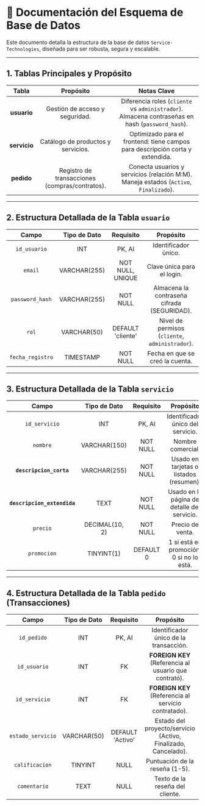 # 💾 Documentación del Esquema de Base de Datos

Este documento detalla la estructura de la base de datos `Service-Technologies`, diseñada para ser robusta, segura y escalable.

---

## 1. Tablas Principales y Propósito

| Tabla | Propósito | Notas Clave |
| :---: | :---: | :---: |
| **usuario** | Gestión de acceso y seguridad. | Diferencia roles (`cliente` vs `administrador`). Almacena contraseñas en hash (`password_hash`). |
| **servicio** | Catálogo de productos y servicios. | Optimizado para el frontend: tiene campos para descripción corta y extendida. |
| **pedido** | Registro de transacciones (compras/contratos). | Conecta usuarios y servicios (relación M:M). Maneja estados (`Activo`, `Finalizado`). |

---

## 2. Estructura Detallada de la Tabla `usuario`

| Campo | Tipo de Dato | Requisito | Propósito |
| :---: | :---: | :---: | :---: |
| `id_usuario` | INT | PK, AI | Identificador único. |
| `email` | VARCHAR(255) | NOT NULL, UNIQUE | Clave única para el login. |
| `password_hash` | VARCHAR(255) | NOT NULL | Almacena la contraseña cifrada (SEGURIDAD). |
| `rol` | VARCHAR(50) | DEFAULT 'cliente' | Nivel de permisos (`cliente`, `administrador`). |
| `fecha_registro` | TIMESTAMP | NOT NULL | Fecha en que se creó la cuenta. |

---

## 3. Estructura Detallada de la Tabla `servicio`

| Campo | Tipo de Dato | Requisito | Propósito |
| :---: | :---: | :---: | :---: |
| `id_servicio` | INT | PK, AI | Identificador único del servicio. |
| `nombre` | VARCHAR(150) | NOT NULL | Nombre comercial. |
| **`descripcion_corta`** | VARCHAR(255) | NOT NULL | Usado en tarjetas o listados (resumen). |
| **`descripcion_extendida`** | TEXT | NOT NULL | Usado en la página de detalle del servicio. |
| `precio` | DECIMAL(10, 2) | NOT NULL | Precio de venta. |
| `promocion` | TINYINT(1) | DEFAULT 0 | 1 si está en promoción, 0 si no lo está. |

---

## 4. Estructura Detallada de la Tabla `pedido` (Transacciones)

| Campo | Tipo de Dato | Requisito | Propósito |
| :---: | :---: | :---: | :---: |
| `id_pedido` | INT | PK, AI | Identificador único de la transacción. |
| `id_usuario` | INT | FK | **FOREIGN KEY** (Referencia al usuario que contrató). |
| `id_servicio` | INT | FK | **FOREIGN KEY** (Referencia al servicio contratado). |
| `estado_servicio` | VARCHAR(50) | DEFAULT 'Activo' | Estado del proyecto/servicio (Activo, Finalizado, Cancelado). |
| `calificacion` | TINYINT | NULL | Puntuación de la reseña (1-5). |
| `comentario` | TEXT | NULL | Texto de la reseña del cliente. |
